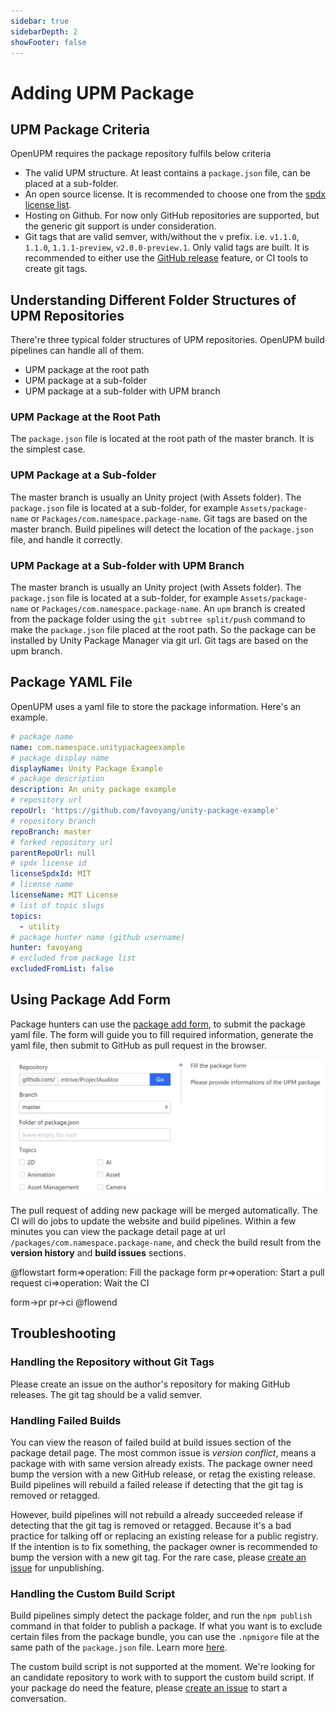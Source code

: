 ```yaml
---
sidebar: true
sidebarDepth: 2
showFooter: false
---
```

# Adding UPM Package

## UPM Package Criteria

OpenUPM requires the package repository fulfils below criteria
- The valid UPM structure. At least contains a `package.json` file, can be placed at a sub-folder.
- An open source license. It is recommended to choose one from the [spdx license list](https://spdx.org/licenses/).
- Hosting on Github. For now only GitHub repositories are supported, but the generic git support is under consideration.
- Git tags that are valid semver, with/without the `v` prefix. i.e. `v1.1.0`, `1.1.0`, `1.1.1-preview`, `v2.0.0-preview.1`. Only valid tags are built. It is recommended to either use the [GitHub release](https://help.github.com/en/github/administering-a-repository/creating-releases) feature, or CI tools to create git tags.

## Understanding Different Folder Structures of UPM Repositories

There're three typical folder structures of UPM repositories. OpenUPM build pipelines can handle all of them.

- UPM package at the root path
- UPM package at a sub-folder
- UPM package at a sub-folder with UPM branch

### UPM Package at the Root Path

The `package.json` file is located at the root path of the master branch. It is the simplest case.

### UPM Package at a Sub-folder

The master branch is usually an Unity project (with Assets folder). The `package.json` file is located at a sub-folder, for example `Assets/package-name` or `Packages/com.namespace.package-name`. Git tags are based on the master branch. Build pipelines will detect the location of the `package.json` file, and handle it correctly.

### UPM Package at a Sub-folder with UPM Branch

The master branch is usually an Unity project (with Assets folder). The `package.json` file is located at a sub-folder, for example `Assets/package-name` or `Packages/com.namespace.package-name`. An `upm` branch is created from the package folder using the `git subtree split/push` command to make the `package.json` file placed at the root path. So the package can be installed by Unity Package Manager via git url. Git tags are based on the upm branch.

## Package YAML File

OpenUPM uses a yaml file to store the package information. Here's an example.

```yaml
# package name
name: com.namespace.unitypackageexample
# package display name
displayName: Unity Package Example
# package description
description: An unity package example
# repository url
repoUrl: 'https://github.com/favoyang/unity-package-example'
# repository branch
repoBranch: master
# forked repository url
parentRepoUrl: null
# spdx license id
licenseSpdxId: MIT
# license name
licenseName: MIT License
# list of topic slugs
topics:
  - utility
# package hunter name (github username)
hunter: favoyang
# excluded from package list
excludedFromList: false
```

## Using Package Add Form

Package hunters can use the [package add form](/packages/add/), to submit the package yaml file. The form will guide you to fill required information, generate the yaml file, then submit to GitHub as pull request in the browser.

[![package add form](./images/package-add-form.png)](/packages/add/)

The pull request of adding new package will be merged automatically. The CI will do jobs to update the website and build pipelines. Within a few minutes you can view the package detail page at url `/packages/com.namespace.package-name`, and check the build result from the **version history** and **build issues** sections.

@flowstart
form=>operation: Fill the package form
pr=>operation: Start a pull request
ci=>operation: Wait the CI

form->pr
pr->ci
@flowend

## Troubleshooting

### Handling the Repository without Git Tags

Please create an issue on the author's repository for making GitHub releases. The git tag should be a valid semver.

### Handling Failed Builds

You can view the reason of failed build at build issues section of the package detail page. The most common issue is *version conflict*, means a package with with same version already exists. The package owner need bump the version with a new GitHub release, or retag the existing release. Build pipelines will rebuild a failed release if detecting that the git tag is removed or retagged.

However, build pipelines will not rebuild a already succeeded release if detecting that the git tag is removed or retagged. Because it's a bad practice for talking off or replacing an existing release for a public registry. If the intention is to fix something, the packager owner is recommended to bump the version with a new git tag. For the rare case, please [create an issue](https://github.com/openupm/openupm/issues) for unpublishing.

### Handling the Custom Build Script

Build pipelines simply detect the package folder, and run the `npm publish` command in that folder to publish a package. If what you want is to exclude certain files from the package bundle, you can use the `.npmigore` file at the same path of the `package.json` file. Learn more [here](https://docs.npmjs.com/misc/developers#keeping-files-out-of-your-package).

The custom build script is not supported at the moment. We're looking for an candidate repository to work with to support the custom build script. If your package do need the feature, please [create an issue](https://github.com/openupm/openupm/issues) to start a conversation.
